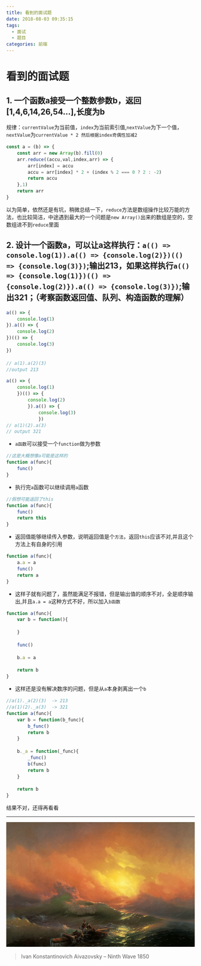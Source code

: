 ```yaml
---
title: 看到的面试题
date: 2018-08-03 09:35:15
tags:
  - 面试
  - 题目
categories: 前端
---
```


# 看到的面试题

## 1. 一个函数a接受一个整数参数b，返回[1,4,6,14,26,54...],长度为b

规律：`currentValue`为当前值，`index`为当前索引值,`nextValue`为下一个值，`nextValue`为`currentValue * 2 然后根据index奇偶性加减2`

```js
const a = (b) => {
    const arr = new Array(b).fill(0)
    arr.reduce((accu,val,index,arr) => {
        arr[index] = accu
        accu = arr[index] * 2 + (index % 2 === 0 ? 2 : -2)
        return accu
    },1)
    return arr
}
```

以为简单，依然还是有坑，稍微总结一下，`reduce`方法是数组操作比较万能的方法，也比较简洁，中途遇到最大的一个问题是`new Array()`出来的数组是空的，空数组进不到`reduce`里面

## 2. 设计一个函数a，可以让a这样执行：`a(() => console.log(1)).a(() => {console.log(2)})(() => {console.log(3)})`;输出213，如果这样执行`a(() => {console.log(1)})(() => {console.log(2)}).a(() => {console.log(3)})`;输出321；（考察**函数返回值**、**队列**、**构造函数**的理解）

```js
a(() => {
    console.log(1)
}).a(() => {
    console.log(2)
})(() => {
    console.log(3)
})

// a(1).a(2)(3)
//output 213
```

```js
a(() => {
    console.log(1)
    })(() => {
        console.log(2)
        }).a(() => {
            console.log(3)
            })
// a(1)(2).a(3)
// output 321
```

* `a函数`可以接受一个`function`做为参数

```js
//这是大概想像a可能是这样的
function a(func){
    func()
}
```

* 执行完`a`函数可以继续调用`a`函数

```js
//假想可能返回了this
function a(func){
    func()
    return this
}
```

* 返回值能够继续传入参数，说明返回值是个`方法`，返回`this`应该不对,并且这个方法上有自身的引用

```js
function a(func){
    a.a = a
    func()
    return a
}
```

* 这样子就有问题了，虽然能满足不报错，但是输出值的顺序不对，全是顺序输出,并且`a.a = a`这种方式不好，所以加入`b函数`

```js
function a(func){
    var b = function(){

    }

    func()

    b.a = a

    return b
}
```

* 这样还是没有解决数序的问题，但是从`a`本身剥离出一个`b`

```js
//a(1)._a(2)(3)  -> 213
//a(1)(2)._a(3)  -> 321
function a(func){
    var b = function(b_func){
        b_func()
        return b
    }

    b._a = function(_func){
        _func()
        b(func)
        return b
    }

    return b
}
```

结果不对，还得再看看

---

![Ivan Konstantinovich Aivazovsky – Ninth Wave](看到的面试题/713080393.jpg)

> Ivan Konstantinovich Aivazovsky – Ninth Wave 1850